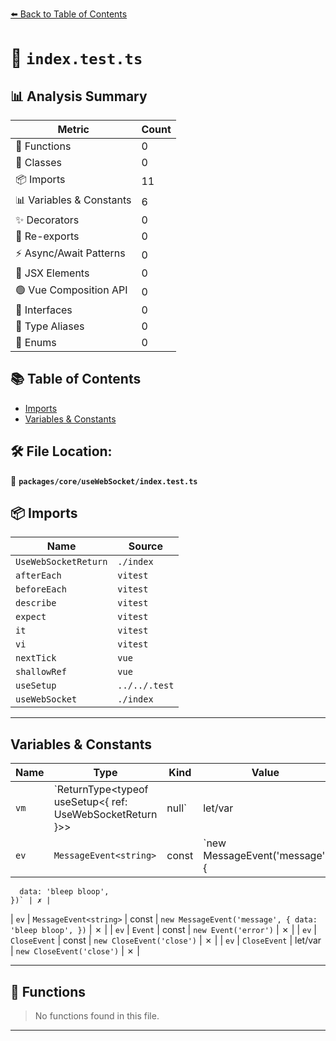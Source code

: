 [⬅️ Back to Table of Contents](../../../index.md)

# 📄 `index.test.ts`

## 📊 Analysis Summary

| Metric | Count |
|--------|-------|
| 🔧 Functions | 0 |
| 🧱 Classes | 0 |
| 📦 Imports | 11 |
| 📊 Variables & Constants | 6 |
| ✨ Decorators | 0 |
| 🔄 Re-exports | 0 |
| ⚡ Async/Await Patterns | 0 |
| 💠 JSX Elements | 0 |
| 🟢 Vue Composition API | 0 |
| 📐 Interfaces | 0 |
| 📑 Type Aliases | 0 |
| 🎯 Enums | 0 |

## 📚 Table of Contents

- [Imports](#imports)
- [Variables & Constants](#variables-constants)

## 🛠️ File Location:
📂 **`packages/core/useWebSocket/index.test.ts`**

## 📦 Imports

| Name | Source |
|------|--------|
| `UseWebSocketReturn` | `./index` |
| `afterEach` | `vitest` |
| `beforeEach` | `vitest` |
| `describe` | `vitest` |
| `expect` | `vitest` |
| `it` | `vitest` |
| `vi` | `vitest` |
| `nextTick` | `vue` |
| `shallowRef` | `vue` |
| `useSetup` | `../../.test` |
| `useWebSocket` | `./index` |


---

## Variables & Constants

| Name | Type | Kind | Value | Exported |
|------|------|------|-------|----------|
| `vm` | `ReturnType<typeof useSetup<{ ref: UseWebSocketReturn<any> }>> | null` | let/var | `null` | ✗ |
| `ev` | `MessageEvent<string>` | const | `new MessageEvent('message', {
      data: 'bleep bloop',
    })` | ✗ |
| `ev` | `MessageEvent<string>` | const | `new MessageEvent('message', {
      data: 'bleep bloop',
    })` | ✗ |
| `ev` | `Event` | const | `new Event('error')` | ✗ |
| `ev` | `CloseEvent` | const | `new CloseEvent('close')` | ✗ |
| `ev` | `CloseEvent` | let/var | `new CloseEvent('close')` | ✗ |


---

## 🔧 Functions

> No functions found in this file.


---